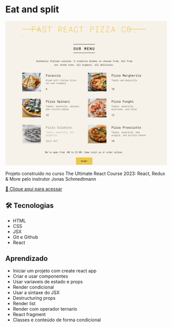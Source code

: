 # Eat and split

![Preview](./1.png)

Projeto construido no curso The Ultimate React Course 2023: React, Redux & More pelo instrutor Jonas Schmedtmann

[🔗 Clique aqui para acessar](https://mateusalmeida31415.github.io/counter/)

## 🛠 Tecnologias

- HTML
- CSS
- JSX
- Git e Github
- React

## Aprendizado

- Iniciar um projeto com create react app
- Criar e usar componentes
- Usar variaveis de estado e props
- Render condicional
- Usar a sintaxe do JSX
- Destructuring props
- Render list
- Render com operador ternario
- React fragment
- Classes e conteúdo de forma condicional
